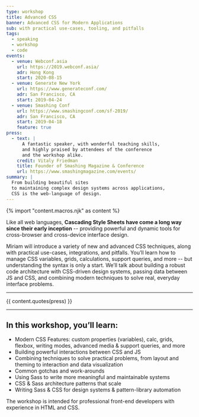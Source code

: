 ```yaml
---
type: workshop
title: Advanced CSS
banner: Advanced CSS for Modern Applications
sub: with practical use-cases, tooling, and pitfalls
tags:
  - speaking
  - workshop
  - code
events:
  - venue: Webconf.asia
    url: https://2019.webconf.asia/
    adr: Hong Kong
    start: 2020-08-15
  - venue: Generate New York
    url: https://www.generateconf.com/
    adr: San Francisco, CA
    start: 2019-04-24
  - venue: Smashing Conf
    url: https://www.smashingconf.com/sf-2019/
    adr: San Francisco, CA
    start: 2019-04-18
    feature: true
press:
  - text: |
      A fantastic speaker, with wonderful teaching skills,
      and highly praised by attendees of the conference
      and the workshop alike.
    credit: Vitaly Friedman
    title: Founder of Smashing Magazine & Conference
    url: https://www.smashingmagazine.com/events/
summary: |
  From building beautiful sites
  to maintaining complex design systems across applications,
  CSS is the web-language of design.
---
```

{% import "content.macros.njk" as content %}

Like all web languages,
**Cascading Style Sheets have come a long way
since their early inception** --
providing powerful and dynamic tools
for cross-browser and cross-device interface design.

Miriam will introduce a variety of new and advanced CSS techniques,
along with practical use-cases, integrations, and pitfalls.
You’ll learn how to manage CSS variables, grids, calculations,
support queries, and more --
but understanding the syntax is only a start.
We’ll talk about building a robust code architecture
with CSS-driven design systems,
passing data between JS and CSS,
and combining modern techniques to solve real,
everyday interface problems.

------

{{ content.quotes(press) }}

------

## In this workshop, you’ll learn:

- Modern CSS Features:
  custom properties (variables), calc, grids, flexbox, writing modes,
  advanced media & support queries, and more
- Building powerful interactions between CSS and JS
- Combining techniques to solve practical problems,
  from layout and theming to interaction and data visualization
- Common gotchas and work-arounds
- Using Sass to write more meaningful and maintainable systems
- CSS & Sass architecture patterns that scale
- Writing Sass & CSS for design systems & pattern-library automation

The workshop is intended for professional front-end developers
with experience in HTML and CSS.
